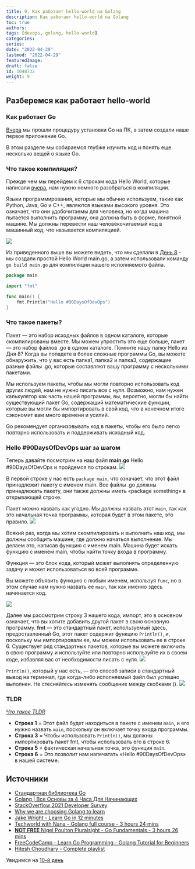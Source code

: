 ```yaml
---
title: 9. Как работает hello-world на Golang
description: Как работает hello-world на Golang
toc: true
authors:
tags: [devops, golang, hello-world]
categories:
series: 
date: "2022-04-29"
lastmod: "2022-04-29"
featuredImage:
draft: false
id: 1048732
weight: 9
---
```


## Разберемся как работает hello-world

### Как работает Go

[Вчера](../day08) мы прошли процедуру установки Go на ПК, а затем создали наше первое приложение Go.
 
В этом разделе мы собираемся глубже изучить код и понять еще несколько вещей о языке Go.

### Что такое компиляция?
Прежде чем мы перейдем к 6 строкам кода Hello World, которые написали [вчера](../day08), нам нужно немного разобраться в компиляции.

Языки программирования, которые мы обычно используем, такие как Python, Java, Go и C++, являются языками высокого уровня. Это означает, что они удобочитаемы для человека, но когда машина пытается выполнить программу, она должна быть в форме, понятной машине. Мы должны перевести наш человекочитаемый код в машинный код, что называется компиляцией.


![](../images/Day9_Go1.png?v1)

Из приведенного выше вы можете видеть, что мы сделали в [День 8](day08) - мы создали простой Hello World main.go, а затем использовали команду `go build main.go` для компиляции нашего исполняемого файла.

```go
package main

import "fmt"

func main() {
    fmt.Println("Hello #90DaysOfDevOps")
}
```

### Что такое пакеты?
Пакет — это набор исходных файлов в одном каталоге, которые скомпилированы вместе. Мы можем упростить это еще больше, пакет — это набор файлов .go в одном каталоге. Помните нашу папку Hello из Дня 8? Когда вы попадете в более сложные программы Go, вы можете обнаружить, что у вас есть папка1, папка2 и папка3, содержащие разные файлы .go, которые составляют вашу программу с несколькими пакетами.

Мы используем пакеты, чтобы мы могли повторно использовать код других людей, нам не нужно писать все с нуля. Возможно, нам нужен калькулятор как часть нашей программы, вы, вероятно, могли бы найти существующий пакет Go, содержащий математические функции, которые вы могли бы импортировать в свой код, что в конечном итоге сэкономит вам много времени и усилий.

Go рекомендует организовывать код в пакеты, чтобы его было легко повторно использовать и поддерживать исходный код.

### Hello #90DaysOfDevOps шаг за шагом
Теперь давайте посмотрим на наш файл **main.go** Hello #90DaysOfDevOps и пройдемся по строкам.
![](../images/Day9_Go2.png?v1)

В первой строке у нас есть `package main`, что означает, что этот файл принадлежит пакету с именем main. Все файлы .go должны принадлежать пакету, они также должны иметь «package something» в открывающей строке.

Пакет можно назвать как угодно. Мы должны назвать этот `main`, так как это начальная точка программы, которая будет в этом пакете, это правило.
![](../images/Day9_Go3.png?v1)

Всякий раз, когда мы хотим скомпилировать и выполнить наш код, мы должны сообщить машине, где должно начаться выполнение. Мы делаем это, написав функцию с именем main. Машина будет искать функцию с именем main, чтобы найти точку входа в программу.

Функция — это блок кода, который может выполнять определенную задачу и может использоваться во всей программе.

Вы можете объявить функцию с любым именем, используя `func`, но в этом случае нам нужно назвать ее `main`, так как именно здесь начинается код.

![](../images/Day9_Go4.png?v1)


Далее мы рассмотрим строку 3 нашего кода, импорт, это в основном означает, что вы хотите добавить другой пакет в свою основную программу. **fmt** — это стандартный пакет, используемый здесь, предоставленный Go, этот пакет содержит функцию `Println()`, и, поскольку мы импортировали ее, мы можем использовать ее в строке 6. Существует ряд стандартных пакетов, которые вы можете включить в свою программу и используйте или повторно используйте их в своем коде, избавляя вас от необходимости писать с нуля.
![](../images/Day9_Go5.png?v1)

`Println()`, который у нас есть, — это способ записи в стандартный вывод на терминал, где когда-либо исполняемый файл был успешно выполнен. Не стесняйтесь изменять сообщение между скобками ().
![](../images/Day9_Go6.png?v1)

### TLDR

*[Что такое TLDR](https://ru.wikipedia.org/wiki/TL;DR)*

- **Строка 1** = Этот файл будет находиться в пакете с именем `main`, и его нужно назвать `main`, поскольку он включает точку входа программы.
- **Строка 3** = Чтобы использовать `Println()`, мы должны импортировать пакет fmt, чтобы использовать его в строке 6.
- **Строка 5** = фактическая начальная точка, это функция `main`.
- **Строка 6** = Это позволит нам напечатать «Hello #90DaysOfDevOps» в нашей системе.

## Источники

- [Стандартная библиотека Go](https://pkg.go.dev/std)
- [Golang | Все Основы за 4 Часа Для Начинающих](https://www.youtube.com/watch?v=h0zxh2TPN_I)
- [StackOverflow 2021 Developer Survey](https://insights.stackoverflow.com/survey/2021)
- [Why we are choosing Golang to learn](https://www.youtube.com/watch?v=7pLqIIAqZD4&t=9s)
- [Jake Wright - Learn Go in 12 minutes](https://www.youtube.com/watch?v=C8LgvuEBraI&t=312s) 
- [Techworld with Nana - Golang full course - 3 hours 24 mins](https://www.youtube.com/watch?v=yyUHQIec83I) 
- [**NOT FREE** Nigel Poulton Pluralsight - Go Fundamentals - 3 hours 26 mins](https://www.pluralsight.com/courses/go-fundamentals) 
- [FreeCodeCamp -  Learn Go Programming - Golang Tutorial for Beginners](https://www.youtube.com/watch?v=YS4e4q9oBaU&t=1025s) 
- [Hitesh Choudhary - Complete playlist](https://www.youtube.com/playlist?list=PLRAV69dS1uWSR89FRQGZ6q9BR2b44Tr9N) 

Увидимся на [10-й день](../day10)

